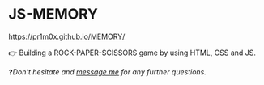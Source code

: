 # JS-MEMORY
https://pr1m0x.github.io/MEMORY/

👉 Building a ROCK-PAPER-SCISSORS game by using HTML, CSS and JS.

❓*Don't hesitate and [message me](mailto:kraemer.timo1@gmail.com) for any further questions.*

